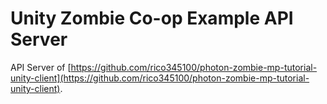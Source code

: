 # Unity Zombie Co-op Example API Server
API Server of [https://github.com/rico345100/photon-zombie-mp-tutorial-unity-client](https://github.com/rico345100/photon-zombie-mp-tutorial-unity-client).
